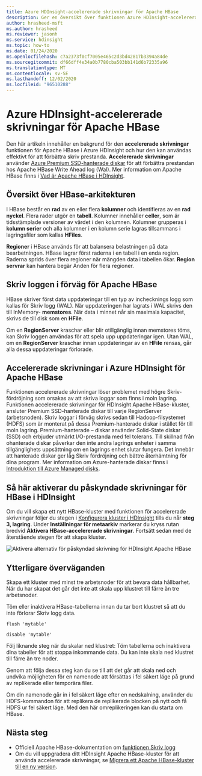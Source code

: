 ```yaml
---
title: Azure HDInsight-accelererade skrivningar för Apache HBase
description: Ger en översikt över funktionen Azure HDInsight-accelererade skrivningar, som använder Premium-hanterade diskar för att förbättra prestanda för filen Apache HBase Write Ahead.
author: hrasheed-msft
ms.author: hrasheed
ms.reviewer: jasonh
ms.service: hdinsight
ms.topic: how-to
ms.date: 01/24/2020
ms.openlocfilehash: c7a2373f0cf7005e465c2d3bd42817b3394a84de
ms.sourcegitcommit: df66dff4e34a0b7780cba503bb141d6b72335a96
ms.translationtype: MT
ms.contentlocale: sv-SE
ms.lasthandoff: 12/02/2020
ms.locfileid: "96510288"
---
```

# <a name="azure-hdinsight-accelerated-writes-for-apache-hbase"></a>Azure HDInsight-accelererade skrivningar för Apache HBase

Den här artikeln innehåller en bakgrund för den **accelererade skrivningar** funktionen för Apache HBase i Azure HDInsight och hur den kan användas effektivt för att förbättra skriv prestanda. **Accelererade skrivningar** använder [Azure Premium SSD-hanterade diskar](../../virtual-machines/disks-types.md#premium-ssd) för att förbättra prestandan hos Apache HBase Write Ahead log (Wal). Mer information om Apache HBase finns i [Vad är Apache HBase i HDInsight](apache-hbase-overview.md).

## <a name="overview-of-hbase-architecture"></a>Översikt över HBase-arkitekturen

I HBase består en **rad** av en eller flera **kolumner** och identifieras av en **rad nyckel**. Flera rader utgör en **tabell**. Kolumner innehåller **celler**, som är tidsstämplade versioner av värdet i den kolumnen. Kolumner grupperas i **kolumn serier** och alla kolumner i en kolumn serie lagras tillsammans i lagringsfiler som kallas **HFiles**.

**Regioner** i HBase används för att balansera belastningen på data bearbetningen. HBase lagrar först raderna i en tabell i en enda region. Raderna sprids över flera regioner när mängden data i tabellen ökar. **Region servrar** kan hantera begär Anden för flera regioner.

## <a name="write-ahead-log-for-apache-hbase"></a>Skriv loggen i förväg för Apache HBase

HBase skriver först data uppdateringar till en typ av inchecknings logg som kallas för Skriv logg (WAL). När uppdateringen har lagrats i WAL skrivs den till InMemory- **memstores**. När data i minnet når sin maximala kapacitet, skrivs de till disk som en **HFile**.

Om en **RegionServer** kraschar eller blir otillgänglig innan memstores töms, kan Skriv loggen användas för att spela upp uppdateringar igen. Utan WAL, om en **RegionServer** kraschar innan uppdateringar av en **HFile** rensas, går alla dessa uppdateringar förlorade.

## <a name="accelerated-writes-feature-in-azure-hdinsight-for-apache-hbase"></a>Accelererade skrivningar i Azure HDInsight för Apache HBase

Funktionen accelererade skrivningar löser problemet med högre Skriv-fördröjning som orsakas av att skriva loggar som finns i moln lagring.  Funktionen accelererade skrivningar för HDInsight Apache HBase-kluster, ansluter Premium SSD-hanterade diskar till varje RegionServer (arbetsnoden). Skriv loggar i förväg skrivs sedan till Hadoop-filsystemet (HDFS) som är monterat på dessa Premium-hanterade diskar i stället för till moln lagring.  Premium-hanterade – diskar använder Solid-State diskar (SSD) och erbjuder utmärkt I/O-prestanda med fel tolerans.  Till skillnad från ohanterade diskar påverkar den inte andra lagrings enheter i samma tillgänglighets uppsättning om en lagrings enhet slutar fungera.  Det innebär att hanterade diskar ger låg Skriv fördröjning och bättre återhämtning för dina program. Mer information om Azure-hanterade diskar finns i [Introduktion till Azure Managed disks](../../virtual-machines/managed-disks-overview.md).

## <a name="how-to-enable-accelerated-writes-for-hbase-in-hdinsight"></a>Så här aktiverar du påskyndade skrivningar för HBase i HDInsight

Om du vill skapa ett nytt HBase-kluster med funktionen för accelererade skrivningar följer du stegen i [Konfigurera kluster i HDInsight](../hdinsight-hadoop-provision-linux-clusters.md) tills du når **steg 3, lagring**. Under **Inställningar för metaarkiv** markerar du kryss rutan bredvid **Aktivera HBase-accelererade skrivningar**. Fortsätt sedan med de återstående stegen för att skapa kluster.

![Aktivera alternativ för påskyndad skrivning för HDInsight Apache HBase](./media/apache-hbase-accelerated-writes/azure-portal-create-hbase-wals.png)

## <a name="other-considerations"></a>Ytterligare överväganden

Skapa ett kluster med minst tre arbetsnoder för att bevara data hållbarhet. När du har skapat det går det inte att skala upp klustret till färre än tre arbetsnoder.

Töm eller inaktivera HBase-tabellerna innan du tar bort klustret så att du inte förlorar Skriv logg data.

```
flush 'mytable'
```

```
disable 'mytable'
```

Följ liknande steg när du skalar ned klustret: Töm tabellerna och inaktivera dina tabeller för att stoppa inkommande data. Du kan inte skala ned klustret till färre än tre noder.

Genom att följa dessa steg kan du se till att det går att skala ned och undvika möjligheten för en namenode att försättas i fel säkert läge på grund av replikerade eller temporära filer.

Om din namenode går in i fel säkert läge efter en nedskalning, använder du HDFS-kommandon för att replikera de replikerade blocken på nytt och få HDFS ur fel säkert läge. Med den här omreplikeringen kan du starta om HBase.

## <a name="next-steps"></a>Nästa steg

* Officiell Apache HBase-dokumentation om [funktionen Skriv logg](https://hbase.apache.org/book.html#wal)
* Om du vill uppgradera ditt HDInsight Apache HBase-kluster för att använda accelererade skrivningar, se [Migrera ett Apache HBase-kluster till en ny version](apache-hbase-migrate-new-version.md).
